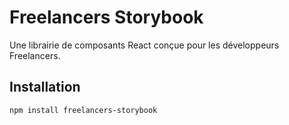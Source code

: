 
# Freelancers Storybook

Une librairie de composants React conçue pour les développeurs Freelancers.

## Installation

```bash
npm install freelancers-storybook
```
